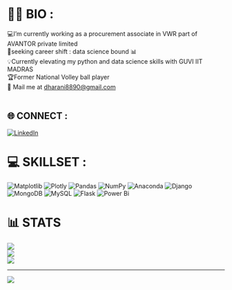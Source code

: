 
# 👨‍💼 BIO :
💻I’m currently working as a procurement associate in VWR part of AVANTOR private limited<br>🎯seeking career shift : data science bound  📊<br>💡Currently elevating my python and data science skills with GUVI IIT MADRAS <br>🏆Former National Volley ball player <br>📩 Mail me at dharani8890@gmail.com<br><br>


## 🌐 CONNECT : 
[![LinkedIn](https://img.shields.io/badge/LinkedIn-%230077B5.svg?logo=linkedin&logoColor=white)](https://linkedin.com/in/https://www.linkedin.com/in/dharani-ramakrishnan-b461b028a?utm_source=share&utm_campaign=share_via&utm_content=profile&utm_medium=android_app) 

# 💻 SKILLSET : 
![Matplotlib](https://img.shields.io/badge/Matplotlib-%23ffffff.svg?style=flat-square&logo=Matplotlib&logoColor=black) ![Plotly](https://img.shields.io/badge/Plotly-%233F4F75.svg?style=flat-square&logo=plotly&logoColor=white) ![Pandas](https://img.shields.io/badge/pandas-%23150458.svg?style=flat-square&logo=pandas&logoColor=white) ![NumPy](https://img.shields.io/badge/numpy-%23013243.svg?style=flat-square&logo=numpy&logoColor=white) ![Anaconda](https://img.shields.io/badge/Anaconda-%2344A833.svg?style=flat-square&logo=anaconda&logoColor=white) ![Django](https://img.shields.io/badge/django-%23092E20.svg?style=flat-square&logo=django&logoColor=white) ![MongoDB](https://img.shields.io/badge/MongoDB-%234ea94b.svg?style=flat-square&logo=mongodb&logoColor=white) ![MySQL](https://img.shields.io/badge/mysql-%2300000f.svg?style=flat-square&logo=mysql&logoColor=white) ![Flask](https://img.shields.io/badge/flask-%23000.svg?style=flat-square&logo=flask&logoColor=white) ![Power Bi](https://img.shields.io/badge/power_bi-F2C811?style=flat-square&logo=powerbi&logoColor=black)
# 📊 STATS 
![](https://github-readme-stats.vercel.app/api?username=Dharani1108&theme=dark&hide_border=true&include_all_commits=false&count_private=true)<br/>
![](https://github-readme-streak-stats.herokuapp.com/?user=Dharani1108&theme=dark&hide_border=true)<br/>
![](https://github-readme-stats.vercel.app/api/top-langs/?username=Dharani1108&theme=dark&hide_border=true&include_all_commits=false&count_private=true&layout=compact)

---
[![](https://visitcount.itsvg.in/api?id=Dharani1108&icon=9&color=1)](https://visitcount.itsvg.in)

<!-- Proudly created with GPRM ( https://gprm.itsvg.in ) -->

